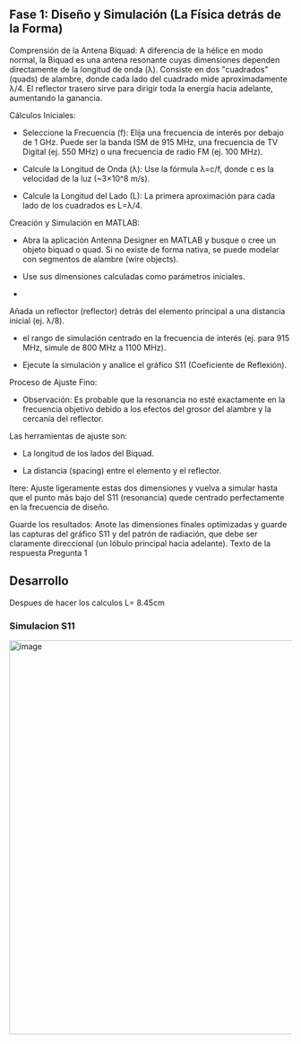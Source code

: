## Fase 1: Diseño y Simulación (La Física detrás de la Forma)

Comprensión de la Antena Biquad: A diferencia de la hélice en modo normal, la Biquad es una antena resonante cuyas dimensiones dependen directamente de la longitud de onda (λ). Consiste en dos "cuadrados" (quads) de alambre, donde cada lado del cuadrado mide aproximadamente λ/4. El reflector trasero sirve para dirigir toda la energía hacia adelante, aumentando la ganancia.

Cálculos Iniciales:

- Seleccione la Frecuencia (f): Elija una frecuencia de interés por debajo de 1 GHz. Puede ser la banda ISM de 915 MHz, una frecuencia de TV Digital (ej. 550 MHz) o una frecuencia de radio FM (ej. 100 MHz).

- Calcule la Longitud de Onda (λ): Use la fórmula λ=c/f, donde c es la velocidad de la luz (~3×10^8 m/s).

- Calcule la Longitud del Lado (L): La primera aproximación para cada lado de los cuadrados es L=λ/4.

Creación y Simulación en MATLAB:

- Abra la aplicación Antenna Designer en MATLAB y busque o cree un objeto biquad o quad. Si no existe de forma nativa, se puede modelar con segmentos de alambre (wire objects).

- Use sus dimensiones calculadas como parámetros iniciales.
- 
Añada un reflector (reflector) detrás del elemento principal a una distancia inicial (ej. λ/8).

-  el rango de simulación centrado en la frecuencia de interés (ej. para 915 MHz, simule de 800 MHz a 1100 MHz).

- Ejecute la simulación y analice el gráfico S11 (Coeficiente de Reflexión).

Proceso de Ajuste Fino:

- Observación: Es probable que la resonancia no esté exactamente en la frecuencia objetivo debido a los efectos del grosor del alambre y la cercanía del reflector.

Las herramientas de ajuste son:

- La longitud de los lados del Biquad.

- La distancia (spacing) entre el elemento y el reflector.

Itere: Ajuste ligeramente estas dos dimensiones y vuelva a simular hasta que el punto más bajo del S11 (resonancia) quede centrado perfectamente en la frecuencia de diseño.

Guarde los resultados: Anote las dimensiones finales optimizadas y guarde las capturas del gráfico S11 y del patrón de radiación, que debe ser claramente direccional (un lóbulo principal hacia adelante).
Texto de la respuesta Pregunta 1


## Desarrollo 

Despues de hacer los calculos L= 8.45cm

### Simulacion S11
<img width="1600" height="704" alt="image" src="https://github.com/user-attachments/assets/099756c9-9527-43a5-acc8-73527794d95a" />
